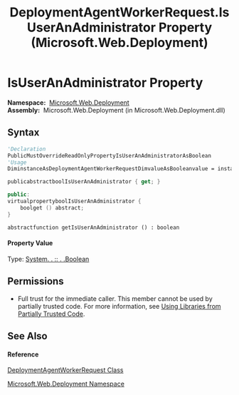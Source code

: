 ﻿---
title: DeploymentAgentWorkerRequest.IsUserAnAdministrator Property  (Microsoft.Web.Deployment)
TOCTitle: IsUserAnAdministrator Property
ms:assetid: P:Microsoft.Web.Deployment.DeploymentAgentWorkerRequest.IsUserAnAdministrator
ms:mtpsurl: https://msdn.microsoft.com/en-us/library/microsoft.web.deployment.deploymentagentworkerrequest.isuseranadministrator(v=VS.90)
ms:contentKeyID: 22753935
ms.date: 05/02/2012
mtps_version: v=VS.90
f1_keywords:
- Microsoft.Web.Deployment.DeploymentAgentWorkerRequest.IsUserAnAdministrator
- Microsoft.Web.Deployment.DeploymentAgentWorkerRequest.get_IsUserAnAdministrator
dev_langs:
- CSharp
- JScript
- VB
- c++
api_location:
- Microsoft.Web.Deployment.dll
api_name:
- Microsoft.Web.Deployment.DeploymentAgentWorkerRequest.get_IsUserAnAdministrator
- Microsoft.Web.Deployment.DeploymentAgentWorkerRequest.IsUserAnAdministrator
api_type:
- Managed
topic_type:
- apiref
- kbSyntax
product_family_name: VS
ROBOTS: INDEX,FOLLOW
---

# IsUserAnAdministrator Property

**Namespace:**  [Microsoft.Web.Deployment](microsoft-web-deployment-namespace.md)  
**Assembly:**  Microsoft.Web.Deployment (in Microsoft.Web.Deployment.dll)

## Syntax

``` vb
'Declaration
PublicMustOverrideReadOnlyPropertyIsUserAnAdministratorAsBoolean
'Usage
DiminstanceAsDeploymentAgentWorkerRequestDimvalueAsBooleanvalue = instance.IsUserAnAdministrator
```

``` csharp
publicabstractboolIsUserAnAdministrator { get; }
```

``` c++
public:
virtualpropertyboolIsUserAnAdministrator {
    boolget () abstract;
}
```

``` jscript
abstractfunction getIsUserAnAdministrator () : boolean
```

#### Property Value

Type: [System. . :: . .Boolean](https://msdn.microsoft.com/en-us/library/a28wyd50\(v=vs.90\))  

## Permissions

  - Full trust for the immediate caller. This member cannot be used by partially trusted code. For more information, see [Using Libraries from Partially Trusted Code](https://msdn.microsoft.com/en-us/library/8skskf63\(v=vs.90\)).

## See Also

#### Reference

[DeploymentAgentWorkerRequest Class](deploymentagentworkerrequest-class-microsoft-web-deployment.md)

[Microsoft.Web.Deployment Namespace](microsoft-web-deployment-namespace.md)

